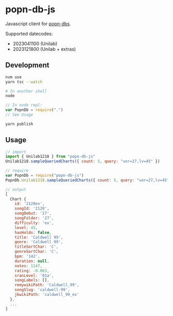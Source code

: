 # popn-db-js

Javascript client for [popn-dbs](https://github.com/fishluv/popn-dbs).

Supported datecodes:

- 2023041100 (Unilab)
- 2023121800 (Unilab + extras)

## Development

```sh
nvm use
yarn tsc --watch

# In another shell
node
```

```js
// In node repl:
var PopnDb = require(".")
// See Usage
```

```sh
yarn publish
```

## Usage

```js
// import
import { Unilab1218 } from "popn-db-js"
Unilab1218.sampleQueriedCharts({ count: 5, query: "ver=27,lv=45" })

// require
var PopnDb = require("popn-db-js")
PopnDb.Unilab1218.sampleQueriedCharts({ count: 5, query: "ver=27,lv=45" })

// output
[
  Chart {
    id: '2120ex',
    songId: '2120',
    songDebut: '27',
    songFolder: '27',
    difficulty: 'ex',
    level: 45,
    hasHolds: false,
    title: 'Caldwell 99',
    genre: 'Caldwell 99',
    titleSortChar: 'C',
    genreSortChar: 'C',
    bpm: '142',
    duration: null,
    notes: 1147,
    rating: -0.063,
    sranLevel: '01a',
    songLabels: [],
    remywikiPath: 'Caldwell_99',
    songSlug: 'caldwell-99',
    jkwikiPath: 'caldwell_99_ex'
  },
  ...
]
```
